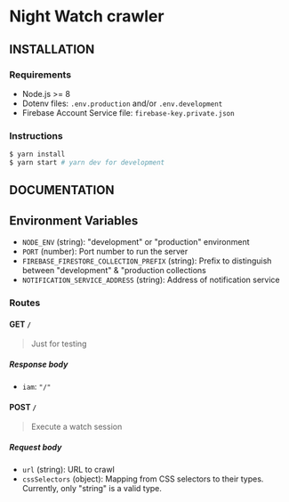 # Night Watch crawler

## INSTALLATION

### Requirements

- Node.js >= 8
- Dotenv files: `.env.production` and/or `.env.development`
- Firebase Account Service file: `firebase-key.private.json`

### Instructions

```bash
$ yarn install
$ yarn start # yarn dev for development
```

## DOCUMENTATION

## Environment Variables

- `NODE_ENV` (string): "development" or "production" environment
- `PORT` (number): Port number to run the server
- `FIREBASE_FIRESTORE_COLLECTION_PREFIX` (string): Prefix to distinguish between "development" & "production collections
- `NOTIFICATION_SERVICE_ADDRESS` (string): Address of notification service

### Routes

#### GET `/`

> Just for testing

##### Response body

- `iam`: `"/"`

#### POST `/`

> Execute a watch session

##### Request body

- `url` (string): URL to crawl
- `cssSelectors` (object): Mapping from CSS selectors to their types. Currently, only "string" is a valid type.
